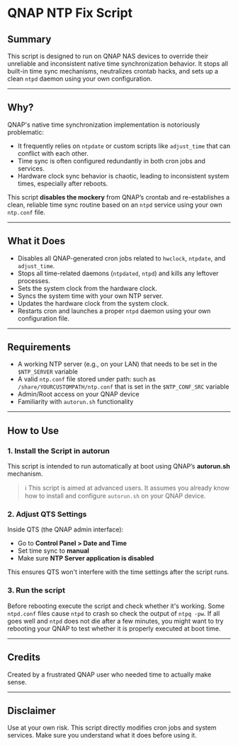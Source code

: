 # QNAP NTP Fix Script

## Summary

This script is designed to run on QNAP NAS devices to override their unreliable and inconsistent native time synchronization behavior. It stops all built-in time sync mechanisms, neutralizes crontab hacks, and sets up a clean `ntpd` daemon using your own configuration.

---

## Why?

QNAP's native time synchronization implementation is notoriously problematic:

- It frequently relies on `ntpdate` or custom scripts like `adjust_time` that can conflict with each other.
- Time sync is often configured redundantly in both cron jobs and services.
- Hardware clock sync behavior is chaotic, leading to inconsistent system times, especially after reboots.

This script **disables the mockery** from QNAP’s crontab and re-establishes a clean, reliable time sync routine based on an `ntpd` service using your own `ntp.conf` file.

---

## What it Does

- Disables all QNAP-generated cron jobs related to `hwclock`, `ntpdate`, and `adjust_time`.
- Stops all time-related daemons (`ntpdated`, `ntpd`) and kills any leftover processes.
- Sets the system clock from the hardware clock.
- Syncs the system time with your own NTP server.
- Updates the hardware clock from the system clock.
- Restarts cron and launches a proper `ntpd` daemon using your own configuration file.

---

## Requirements

- A working NTP server (e.g., on your LAN) that needs to be set in the `$NTP_SERVER` variable
- A valid `ntp.conf` file stored under path: such as `/share/YOURCUSTOMPATH/ntp.conf` that is set in the `$NTP_CONF_SRC` variable
- Admin/Root access on your QNAP device
- Familiarity with `autorun.sh` functionality

---

## How to Use

### 1. Install the Script in autorun
This script is intended to run automatically at boot using QNAP’s **autorun.sh** mechanism.

> ℹ️ This script is aimed at advanced users. It assumes you already know how to install and configure `autorun.sh` on your QNAP device.

### 2. Adjust QTS Settings

Inside QTS (the QNAP admin interface):

- Go to **Control Panel > Date and Time**
- Set time sync to **manual**
- Make sure **NTP Server application is disabled**

This ensures QTS won't interfere with the time settings after the script runs.

### 3. Run the script
Before rebooting execute the script and check whether it's working. Some `ntpd.conf` files cause `ntpd` to crash so check the output of `ntpq -pw`. If all goes well and `ntpd` does not die after a few minutes, you might want to try rebooting your QNAP to test whether it is properly executed at boot time. 

---

## Credits

Created by a frustrated QNAP user who needed time to actually make sense.

---

## Disclaimer

Use at your own risk. This script directly modifies cron jobs and system services. Make sure you understand what it does before using it.
